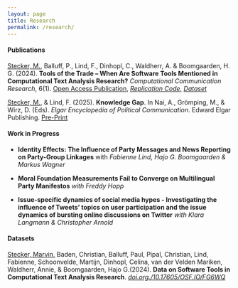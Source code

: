 ```yaml
---
layout: page
title: Research
permalink: /research/
---
```


#### Publications

<u>Stecker, M.</u>, Balluff, P., Lind, F., Dinhopl, C., Waldherr, A. & Boomgaarden, H. G. (2024). **Tools of the Trade – When Are Software Tools Mentioned in Computational Text Analysis Research?** *Computational Communication Research*, 6(1). [Open Access Publication,](https://doi.org/10.5117/ccr2024.1.6.stec) [*Replication Code,*](https://www.doi.org/10.17605/OSF.IO/4QFYD) [*Dataset*](https://www.doi.org./10.17605/OSF.IO/FG6WQ)

<u>Stecker, M.</u>, & Lind, F. (2025). **Knowledge Gap**. In Nai, A., Grömping, M., & Wirz, D. (Eds). *Elgar Encyclopedia of Political Communication*. Edward Elgar Publishing. [Pre-Print](https://www.researchgate.net/publication/383742116_Knowledge_Gap)

#### Work in Progress

+ **Identity Effects: The Influence of Party Messages and News Reporting on Party-Group Linkages** with _Fabienne Lind, Hajo G. Boomgaarden & Markus Wagner_

+ **Moral Foundation Measurements Fail to Converge on Multilingual Party Manifestos** _with Freddy Hopp_

+ **Issue-specific dynamics of social media hypes - Investigating the influence of Tweets’ topics on user participation and the issue dynamics of bursting online discussions on Twitter** _with Klara Langmann & Christopher Arnold_

#### Datasets

<u>Stecker, Marvin,</u> Baden, Christian, Balluff, Paul, Pipal, Christian, Lind, Fabienne, Schoonvelde, Martijn, Dinhopl, Celina, van der Velden  Mariken, Waldherr, Annie, & Boomgaarden, Hajo G.(2024). **Data on Software Tools in Computational Text Analysis Research**. [*doi.org./10.17605/OSF.IO/FG6WQ*](https://www.doi.org./10.17605/OSF.IO/FG6WQ)
